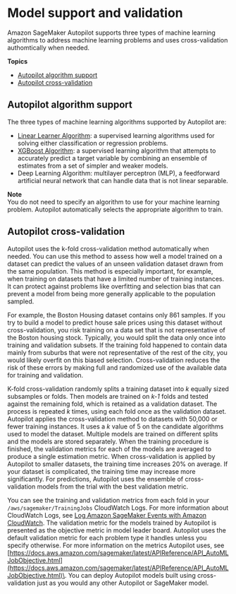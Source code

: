 # Model support and validation<a name="autopilot-model-support-validation"></a>

Amazon SageMaker Autopilot supports three types of machine learning algorithms to address machine learning problems and uses cross\-validation authomtically when needed\.

**Topics**
+ [Autopilot algorithm support](#autopilot-algorithm-suppprt)
+ [Autopilot cross\-validation](#autopilot-cross-validation)

## Autopilot algorithm support<a name="autopilot-algorithm-suppprt"></a>

The three types of machine learning algorithms supported by Autopilot are:
+  [Linear Learner Algorithm](linear-learner.md): a supervised learning algorithms used for solving either classification or regression problems\.
+ [XGBoost Algorithm](xgboost.md): a supervised learning algorithm that attempts to accurately predict a target variable by combining an ensemble of estimates from a set of simpler and weaker models\.
+ Deep Learning Algorithm: multilayer perceptron \(MLP\), a feedforward artificial neural network that can handle data that is not linear separable\.

**Note**  
You do not need to specify an algorithm to use for your machine learning problem\. Autopilot automatically selects the appropriate algorithm to train\. 

## Autopilot cross\-validation<a name="autopilot-cross-validation"></a>

Autopilot uses the k\-fold cross\-validation method automatically when needed\. You can use this method to assess how well a model trained on a dataset can predict the values of an unseen validation dataset drawn from the same population\. This method is especially important, for example, when training on datasets that have a limited number of training instances\. It can protect against problems like overfitting and selection bias that can prevent a model from being more generally applicable to the population sampled\.

For example, the Boston Housing dataset contains only 861 samples\. If you try to build a model to predict house sale prices using this dataset without cross\-validation, you risk training on a data set that is not representative of the Boston housing stock\. Typically, you would split the data only once into training and validation subsets\. If the training fold happened to contain data mainly from suburbs that were not representative of the rest of the city, you would likely overfit on this biased selection\. Cross\-validation reduces the risk of these errors by making full and randomized use of the available data for training and validation\.

K\-fold cross\-validation randomly splits a training dataset into *k* equally sized subsamples or folds\. Then models are trained on *k\-1* folds and tested against the remaining fold, which is retained as a validation dataset\. The process is repeated *k* times, using each fold once as the validation dataset\. Autopilot applies the cross\-validation method to datasets with 50,000 or fewer training instances\. It uses a *k* value of 5 on the candidate algorithms used to model the dataset\. Multiple models are trained on different splits and the models are stored separately\. When the training procedure is finished, the validation metrics for each of the models are averaged to produce a single estimation metric\. When cross\-validation is applied by Autopilot to smaller datasets, the training time increases 20% on average\. If your dataset is complicated, the training time may increase more significantly\. For predictions, Autopilot uses the ensemble of cross\-validation models from the trial with the best validation metric\.

You can see the training and validation metrics from each fold in your `/aws/sagemaker/TrainingJobs` CloudWatch Logs\. For more information about CloudWatch Logs, see [Log Amazon SageMaker Events with Amazon CloudWatch](logging-cloudwatch.md)\. The validation metric for the models trained by Autopilot is presented as the objective metric in model leader board\. Autopilot uses the default validation metric for each problem type it handles unless you specify otherwise\. For more information on the metrics Autopilot uses, see [https://docs.aws.amazon.com/sagemaker/latest/APIReference/API_AutoMLJobObjective.html](https://docs.aws.amazon.com/sagemaker/latest/APIReference/API_AutoMLJobObjective.html)\. You can deploy Autopilot models built using cross\-validation just as you would any other Autopilot or SageMaker model\.